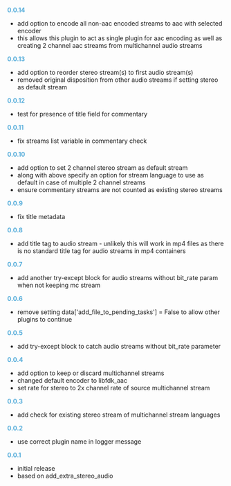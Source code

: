 
**<span style="color:#56adda">0.0.14</span>**
- add option to encode all non-aac encoded streams to aac with selected encoder
- this allows this plugin to act as single plugin for aac encoding as well as creating 2 channel aac streams from multichannel audio streams

**<span style="color:#56adda">0.0.13</span>**
- add option to reorder stereo stream(s) to first audio stream(s)
- removed original disposition from other audio streams if setting stereo as default stream

**<span style="color:#56adda">0.0.12</span>**
- test for presence of title field for commentary

**<span style="color:#56adda">0.0.11</span>**
- fix streams list variable in commentary check

**<span style="color:#56adda">0.0.10</span>**
- add option to set 2 channel stereo stream as default stream
- along with above specify an option for stream language to use as default in case of multiple 2 channel streams
- ensure commentary streams are not counted as existing stereo streams

**<span style="color:#56adda">0.0.9</span>**
- fix title metadata

**<span style="color:#56adda">0.0.8</span>**
- add title tag to audio stream - unlikely this will work in mp4 files as there is no standard title tag for audio streams in mp4 containers

**<span style="color:#56adda">0.0.7</span>**
- add another try-except block for audio streams without bit_rate param when not keeping mc stream

**<span style="color:#56adda">0.0.6</span>**
- remove setting data['add_file_to_pending_tasks'] = False to allow other plugins to continue

**<span style="color:#56adda">0.0.5</span>**
- add try-except block to catch audio streams without bit_rate parameter

**<span style="color:#56adda">0.0.4</span>**
- add option to keep or discard multichannel streams
- changed default encoder to libfdk_aac
- set rate for stereo to 2x channel rate of source multichannel stream

**<span style="color:#56adda">0.0.3</span>**
- add check for existing stereo stream of multichannel stream languages

**<span style="color:#56adda">0.0.2</span>**
- use correct plugin name in logger message

**<span style="color:#56adda">0.0.1</span>**
- initial release
- based on add_extra_stereo_audio
